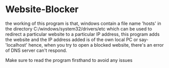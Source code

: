 # Website-Blocker

the working of this program is that, windows contain a file name 'hosts' in the directory C:/windows/system32/drivers/etc which can be used to redirect a particular website to 
a particular IP address, this program adds the website and the IP address added is of the own local PC or say- 'localhost' hence, when you try to open a blocked website, there's
an error of DNS server can't respond.

Make sure to read the program firsthand to avoid any issues
